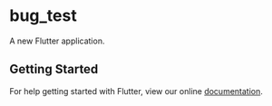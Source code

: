 # bug_test

A new Flutter application.

## Getting Started

For help getting started with Flutter, view our online
[documentation](https://flutter.io/).
